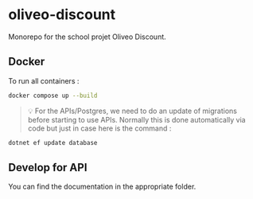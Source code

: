 # oliveo-discount
Monorepo for the school projet Oliveo Discount. 

## Docker

To run all containers :

```bash
docker compose up --build
```

> :bulb: For the APIs/Postgres, we need to do an update of migrations before starting to use APIs. Normally this is done automatically via code but just in case here is the command : 
```bash
dotnet ef update database
```

## Develop for API 

You can find the documentation in the appropriate folder.
